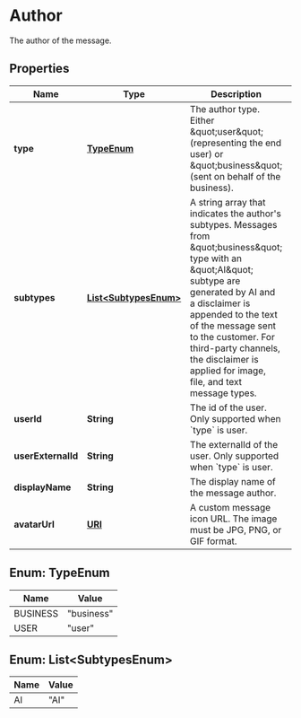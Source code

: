 

# Author

The author of the message.
## Properties

Name | Type | Description | Notes
------------ | ------------- | ------------- | -------------
**type** | [**TypeEnum**](#TypeEnum) | The author type. Either \&quot;user\&quot; (representing the end user)  or \&quot;business\&quot; (sent on behalf of the business).  | 
**subtypes** | [**List&lt;SubtypesEnum&gt;**](#List&lt;SubtypesEnum&gt;) | A string array that indicates the author&#39;s subtypes. Messages from \&quot;business\&quot; type with an \&quot;AI\&quot; subtype  are generated by AI and a disclaimer is appended to the text of the message sent to the customer.  For third-party channels, the disclaimer is applied for image, file, and text message types.  |  [optional]
**userId** | **String** | The id of the user. Only supported when &#x60;type&#x60; is user. |  [optional]
**userExternalId** | **String** | The externalId of the user. Only supported when &#x60;type&#x60; is user. |  [optional]
**displayName** | **String** | The display name of the message author. |  [optional]
**avatarUrl** | [**URI**](URI.md) | A custom message icon URL. The image must be JPG, PNG, or GIF format. |  [optional]



## Enum: TypeEnum

Name | Value
---- | -----
BUSINESS | &quot;business&quot;
USER | &quot;user&quot;



## Enum: List&lt;SubtypesEnum&gt;

Name | Value
---- | -----
AI | &quot;AI&quot;



